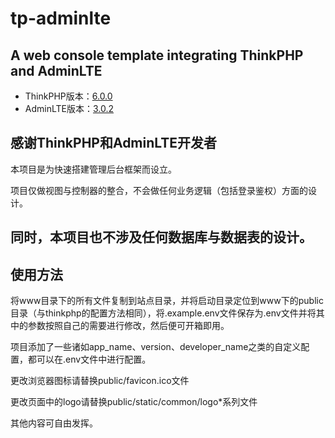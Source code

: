 # tp-adminlte
 A web console template integrating ThinkPHP and AdminLTE
----
 * ThinkPHP版本：[6.0.0](http://www.thinkphp.cn/)
 * AdminLTE版本：[3.0.2](https://github.com/ColorlibHQ/AdminLTE)
   
 感谢ThinkPHP和AdminLTE开发者
----
 本项目是为快速搭建管理后台框架而设立。  

 项目仅做视图与控制器的整合，不会做任何业务逻辑（包括登录鉴权）方面的设计。  

 同时，本项目也不涉及任何数据库与数据表的设计。  
----

## 使用方法  

将www目录下的所有文件复制到站点目录，并将启动目录定位到www下的public目录（与thinkphp的配置方法相同），将.example.env文件保存为.env文件并将其中的参数按照自己的需要进行修改，然后便可开箱即用。  

项目添加了一些诸如app_name、version、developer_name之类的自定义配置，都可以在.env文件中进行配置。  

更改浏览器图标请替换public/favicon.ico文件  

更改页面中的logo请替换public/static/common/logo*系列文件  

其他内容可自由发挥。  


